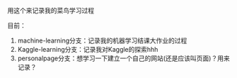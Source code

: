 用这个来记录我的菜鸟学习过程

目前：

1. machine-learning分支：记录我的机器学习结课大作业的过程
2. Kaggle-learning分支：记录我对Kaggle的探索hhh
3. personalpage分支：想学习一下建立一个自己的网站(还是应该叫页面)？用来记录？


